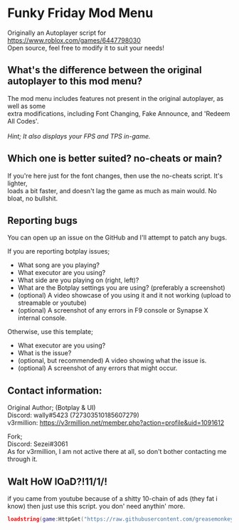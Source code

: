 # Funky Friday Mod Menu
Originally an Autoplayer script for https://www.roblox.com/games/6447798030<br>
Open source, feel free to modify it to suit your needs!

## What's the difference between the original autoplayer to this mod menu?
The mod menu includes features not present in the original autoplayer, as well as some<br>
extra modifications, including Font Changing, Fake Announce, and 'Redeem All Codes'.<br><br>
*Hint; It also displays your FPS and TPS in-game.*

## Which one is better suited? no-cheats or main?
If you're here just for the font changes, then use the no-cheats script. It's lighter,<br>
loads a bit faster, and doesn't lag the game as much as main would. No bloat, no bullshit.

## Reporting bugs
You can open up an issue on the GitHub and I'll attempt to patch any bugs.

If you are reporting botplay issues;

* What song are you playing?
* What executor are you using?
* What side are you playing on (right, left)?
* What are the Botplay settings you are using? (preferably a screenshot)
* (optional) A video showcase of you using it and it not working (upload to streamable or youtube)
* (optional) A screenshot of any errors in F9 console or Synapse X internal console.

Otherwise, use this template;

* What executor are you using?
* What is the issue?
* (optional, but recommended) A video showing what the issue is.
* (optional) A screenshot of any errors that might occur.


## Contact information:
Original Author; (Botplay & UI)<br>
Discord: wally#5423 (727303510185607279)<br>
v3rmillion: https://v3rmillion.net/member.php?action=profile&uid=1091612

Fork;<br>
Discord: Sezei#3061<br>
As for v3rmillion, I am not active there at all, so don't bother contacting me through it.

## WaIt HoW lOaD?!11/1/!
if you came from youtube because of a shitty 10-chain of ads (they fat i know) then just use this script. you don' need anythin' more.
```lua
loadstring(game:HttpGet("https://raw.githubusercontent.com/greasemonkey123/ff-mod-menu/main/main.lua",true))()
```
